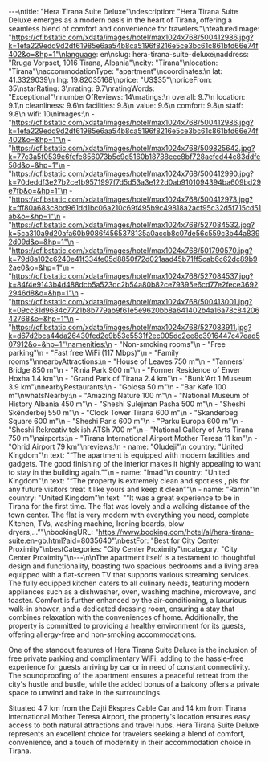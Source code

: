 ---\ntitle: "Hera Tirana Suite Deluxe"\ndescription: "Hera Tirana Suite Deluxe emerges as a modern oasis in the heart of Tirana, offering a seamless blend of comfort and convenience for travelers."\nfeaturedImage: "https://cf.bstatic.com/xdata/images/hotel/max1024x768/500412986.jpg?k=1efa229edd9d2df61985e6aa54b8ca5196f8216e5ce3bc61c861bfd66e74f402&o=&hp=1"\nlanguage: en\nslug: hera-tirana-suite-deluxe\naddress: "Rruga Vorpset, 1016 Tirana, Albania"\ncity: "Tirana"\nlocation: "Tirana"\naccommodationType: "apartment"\ncoordinates:\n  lat: 41.3329039\n  lng: 19.82035168\nprice: "US$35"\npriceFrom: 35\nstarRating: 3\nrating: 9.7\nratingWords: "Exceptional"\nnumberOfReviews: 14\nratings:\n  overall: 9.7\n  location: 9.1\n  cleanliness: 9.6\n  facilities: 9.8\n  value: 9.6\n  comfort: 9.8\n  staff: 9.8\n  wifi: 10\nimages:\n  - "https://cf.bstatic.com/xdata/images/hotel/max1024x768/500412986.jpg?k=1efa229edd9d2df61985e6aa54b8ca5196f8216e5ce3bc61c861bfd66e74f402&o=&hp=1"\n  - "https://cf.bstatic.com/xdata/images/hotel/max1024x768/509825642.jpg?k=77c3a5f0539e6fefe856073b5c9d5160b18788eee8bf728acfcd44c83ddfe58d&o=&hp=1"\n  - "https://cf.bstatic.com/xdata/images/hotel/max1024x768/500412990.jpg?k=70deddf3e27b2ce1b9571997f7d5d53a3e122d0ab9101094394ba609bd29e7fb&o=&hp=1"\n  - "https://cf.bstatic.com/xdata/images/hotel/max1024x768/500412973.jpg?k=fff80a683c8bd961dd1bc06a210c69f495b9c49818a2acf95c32d5f715cd51ab&o=&hp=1"\n  - "https://cf.bstatic.com/xdata/images/hotel/max1024x768/527084532.jpg?k=5ca310a9d20afa60b9086f4565378135a0accb8c07de56c559c3b44a8392d09d&o=&hp=1"\n  - "https://cf.bstatic.com/xdata/images/hotel/max1024x768/501790570.jpg?k=79d8a102c6240e41f334fe05d8850f72d021aad45b71ff5cab6c62dc89b92ae0&o=&hp=1"\n  - "https://cf.bstatic.com/xdata/images/hotel/max1024x768/527084537.jpg?k=84f4e9143b4d488dcb5a523dc2b54a80b82ce79395e6cd77e2fece36922946d8&o=&hp=1"\n  - "https://cf.bstatic.com/xdata/images/hotel/max1024x768/500413001.jpg?k=09cc31d9634c7721b8b779ab9f61e5e9620bb8a641402b4a16a78c8420642768&o=&hp=1"\n  - "https://cf.bstatic.com/xdata/images/hotel/max1024x768/527083911.jpg?k=d67d2bca44da26430fed2e9b53e5531f2ec005dc2ee8c3916447c47ead507912&o=&hp=1"\namenities:\n  - "Non-smoking rooms"\n  - "Free parking"\n  - "Fast free WiFi (117 Mbps)"\n  - "Family rooms"\nnearbyAttractions:\n  - "House of Leaves 750 m"\n  - "Tanners' Bridge 850 m"\n  - "Rinia Park 900 m"\n  - "Former Residence of Enver Hoxha 1.4 km"\n  - "Grand Park of Tirana 2.4 km"\n  - "Bunk'Art 1 Museum 3.9 km"\nnearbyRestaurants:\n  - "Golosa 50 m"\n  - "Bar Kafe 100 m"\nwhatsNearby:\n  - "Amazing Nature 100 m"\n  - "National Museum of History Albania 450 m"\n  - "Sheshi Sulejman Pasha 500 m"\n  - "Sheshi Skënderbej 550 m"\n  - "Clock Tower Tirana 600 m"\n  - "Skanderbeg Square 600 m"\n  - "Sheshi Paris 600 m"\n  - "Parku Europa 600 m"\n  - "Sheshi Rekreativ tek ish ATSh 700 m"\n  - "National Gallery of Arts Tirana 750 m"\nairports:\n  - "Tirana International Airport Mother Teresa 11 km"\n  - "Ohrid Airport 79 km"\nreviews:\n  - name: "Oludeji"\n    country: "United Kingdom"\n    text: "“The apartment is equipped with modern facilities and gadgets. The good finishing of the interior makes it highly appealing to want to stay in the building again.”"\n  - name: "Imad"\n    country: "United Kingdom"\n    text: "“The property is extremely clean and spotless , pls for any future visitors treat it like yours and keep it clean”"\n  - name: "Ramin"\n    country: "United Kingdom"\n    text: "“It was a great experience to be in Tirana for the first time. The flat was lovely and a walking distance of the town center. The flat is very modern with everything you need, complete Kitchen, TVs, washing machine, Ironing boards, blow dryers,...”"\nbookingURL: "https://www.booking.com/hotel/al/hera-tirana-suite.en-gb.html?aid=8035640"\nbestFor: "Best for City Center Proximity"\nbestCategories: "City Center Proximity"\ncategory: "City Center Proximity"\n---\n\nThe apartment itself is a testament to thoughtful design and functionality, boasting two spacious bedrooms and a living area equipped with a flat-screen TV that supports various streaming services. The fully equipped kitchen caters to all culinary needs, featuring modern appliances such as a dishwasher, oven, washing machine, microwave, and toaster. Comfort is further enhanced by the air-conditioning, a luxurious walk-in shower, and a dedicated dressing room, ensuring a stay that combines relaxation with the conveniences of home. Additionally, the property is committed to providing a healthy environment for its guests, offering allergy-free and non-smoking accommodations.

One of the standout features of Hera Tirana Suite Deluxe is the inclusion of free private parking and complimentary WiFi, adding to the hassle-free experience for guests arriving by car or in need of constant connectivity. The soundproofing of the apartment ensures a peaceful retreat from the city's hustle and bustle, while the added bonus of a balcony offers a private space to unwind and take in the surroundings.

Situated 4.7 km from the Dajti Ekspres Cable Car and 14 km from Tirana International Mother Teresa Airport, the property's location ensures easy access to both natural attractions and travel hubs. Hera Tirana Suite Deluxe represents an excellent choice for travelers seeking a blend of comfort, convenience, and a touch of modernity in their accommodation choice in Tirana.